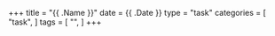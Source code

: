 +++
title = "{{ .Name }}"
date =  {{ .Date }}
type = "task"
categories = [ "task", ]
tags = [
    "",
]
+++
